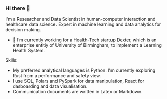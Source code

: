 ### Hi there 👋

I'm a Researcher and Data Scientist in human-computer interaction and healthcare data science. Expert in machine learning and data analytics for decision making.

- 🔭 I’m currently working for a Health-Tech startup [Dexter](https://dexter.software/), which is an enterprise entitiy of University of Birmingham, to implement a Learning Health System.

Skills:

- My preferred analytical languages is Python. I'm currently exploring Rust from a performance and safety view. 
- I use SQL, Polars and PySpark for data manipulation, React for dasboarding and data visualisation.
- Communication documents are written in Latex or Markdown.

<!--
**aditya02acharya/aditya02acharya** is a ✨ _special_ ✨ repository because its `README.md` (this file) appears on your GitHub profile.

Here are some ideas to get you started:

- 🔭 I’m currently working on ...
- 🌱 I’m currently learning ...
- 👯 I’m looking to collaborate on ...
- 🤔 I’m looking for help with ...
- 💬 Ask me about ...
- 📫 How to reach me: ...
- 😄 Pronouns: ...
- ⚡ Fun fact: ...
-->
